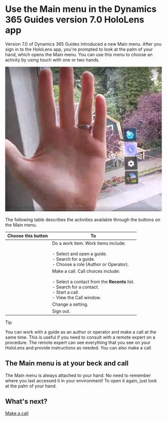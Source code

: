 

# Use the Main menu in the Dynamics 365 Guides version 7.0 HoloLens app

Version 7.0 of Dynamics 365 Guides introduced a new Main menu. After you sign in to the HoloLens app, you're prompted to look at the palm of your hand, which opens the Main menu. You can use this menu to choose an activity by using touch with one or two hands.

![Screen shot of hand and Main menu.](media/main-menu.PNG "Screen shot of hand and Main menu")

The following table describes the activities available through the buttons on the Main menu.

|Choose this button|To|
|--------|-------------------------------------------------------------------------------------------------|
||Do a work item. Work items include:<br><br>- Select and open a guide.<br>- Search for a guide.<br>- Choose a role (Author or Operator).|
||Make a call. Call choices include:<br><br>- Select a contact from the **Recents** list.<br>- Search for a contact.<br>- Start a call.<br>- View the Call window.|
||Change a setting.|
|| Sign out.|

> [!TIP]
> You can work with a guide as an author or operator and make a call at the same time. This is useful if you need to consult with a remote expert on a procedure. The remote expert can see everything that you see on your HoloLens and provide instructions as needed. You can also make a call 

## The Main menu is at your beck and call

The Main menu is always attached to your hand. No need to remember where you last accessed it in your environment! To open it again, just look at the palm of your hand. 

## What's next?

[Make a call](make-call.md)

